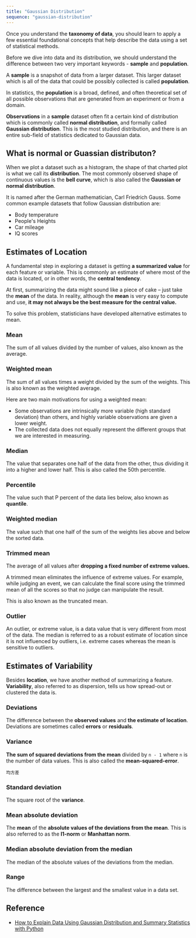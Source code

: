```yaml
---
title: "Gaussian Distribution"
sequence: "gaussian-distribution"
---
```


Once you understand the **taxonomy of data**,
you should learn to apply a few essential foundational concepts
that help describe the data using a set of statistical methods.

Before we dive into data and its distribution,
we should understand the difference between two very important keywords - **sample** and **population**.

A **sample** is a snapshot of data from a larger dataset.
This larger dataset which is all of the data that could be possibly collected is called **population**.

In statistics, the **population** is a broad, defined, and often theoretical set of all possible observations
that are generated from an experiment or from a domain.

**Observations** in a **sample** dataset often fit a certain kind of distribution
which is commonly called **normal distribution**, and formally called **Gaussian distribution**.
This is the most studied distribution, and there is an entire sub-field of statistics dedicated to Gaussian data.

## What is normal or Guassian distributon?

When we plot a dataset such as a histogram, the shape of that charted plot is what we call its **distribution**.
The most commonly observed shape of continuous values is the **bell curve**,
which is also called the **Gaussian or normal distribution**.

It is named after the German mathematician, Carl Friedrich Gauss.
Some common example datasets that follow Gaussian distribution are:

- Body temperature
- People's Heights
- Car mileage
- IQ scores

## Estimates of Location

A fundamental step in exploring a dataset is getting **a summarized value** for each feature or variable.
This is commonly an estimate of where most of the data is located, or in other words, the **central tendency**.

At first, summarizing the data might sound like a piece of cake – just take the **mean** of the data.
In reality, although the **mean** is very easy to compute and use,
**it may not always be the best measure for the central value.**

To solve this problem, statisticians have developed alternative estimates to mean.

### Mean

The sum of all values divided by the number of values, also known as the average.

### Weighted mean

The sum of all values times a weight divided by the sum of the weights.
This is also known as the weighted average.

Here are two main motivations for using a weighted mean:

- Some observations are intrinsically more variable (high standard deviation) than others,
  and highly variable observations are given a lower weight.
- The collected data does not equally represent the different groups that we are interested in measuring.

### Median

The value that separates one half of the data from the other, thus dividing it into a higher and lower half.
This is also called the 50th percentile.

### Percentile

The value such that P percent of the data lies below, also known as **quantile**.

### Weighted median

The value such that one half of the sum of the weights lies above and below the sorted data.

### Trimmed mean

The average of all values after **dropping a fixed number of extreme values.**

A trimmed mean eliminates the influence of extreme values.
For example, while judging an event,
we can calculate the final score using the trimmed mean of all the scores so that no judge can manipulate the result.

This is also known as the truncated mean.

### Outlier

An outlier, or extreme value, is a data value that is very different from most of the data.
The median is referred to as a robust estimate of location since it is not influenced by outliers,
i.e. extreme cases whereas the mean is sensitive to outliers.

## Estimates of Variability

Besides **location**, we have another method of summarizing a feature.
**Variability**, also referred to as dispersion, tells us how spread-out or clustered the data is.

### Deviations

The difference between the **observed values** and **the estimate of location**.
Deviations are sometimes called **errors** or **residuals**.

### Variance

**The sum of squared deviations from the mean** divided by `n - 1`
where `n` is the number of data values.
This is also called the **mean-squared-error**.

```text
均方差
```

### Standard deviation

The square root of the **variance**.

### Mean absolute deviation

The **mean** of the **absolute values of the deviations from the mean**.
This is also referred to as the **l1-norm** or **Manhattan norm**.

### Median absolute deviation from the median

The median of the absolute values of the deviations from the median.

### Range

The difference between the largest and the smallest value in a data set.

## Reference

- [How to Explain Data Using Gaussian Distribution and Summary Statistics with Python](https://www.freecodecamp.org/news/how-to-explain-data-using-gaussian-distribution-and-summary-statistics-with-python/)
